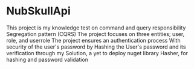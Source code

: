 # NubSkullApi

This project is my knowledge test on command and query responsibility Segregation pattern (CQRS) 
The project focuses on three entities; user, role, and userrole 
The project ensures an authentication process With security of the user's password by Hashing the User's password and its verification through my 
Solution, a yet to deploy nuget library Hasher, for hashing and password validation
